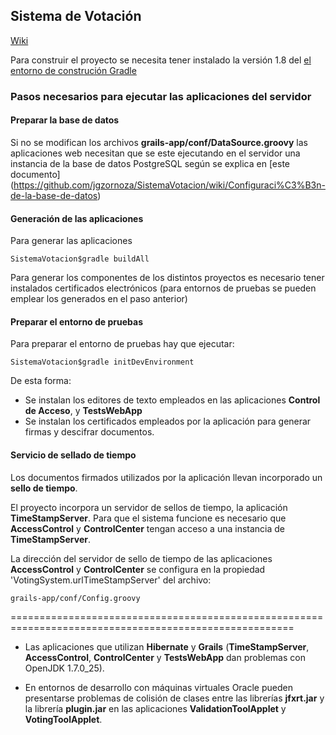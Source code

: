 ## Sistema de Votación

[Wiki](https://github.com/jgzornoza/SistemaVotacion/wiki)

Para construir el proyecto se necesita tener instalado la versión 1.8 del
[el entorno de construción Gradle](http://www.gradle.org/)

### Pasos necesarios para ejecutar las aplicaciones del servidor

#### Preparar la base de datos

Si no se modifican los archivos <b>grails-app/conf/DataSource.groovy</b> las aplicaciones web necesitan que se este
ejecutando en el servidor una instancia de la base de datos PostgreSQL según se explica en [este documento]
(https://github.com/jgzornoza/SistemaVotacion/wiki/Configuraci%C3%B3n-de-la-base-de-datos)

#### Generación de las aplicaciones

Para generar las aplicaciones

    SistemaVotacion$gradle buildAll

Para generar los componentes de los distintos proyectos es necesario tener instalados certificados electrónicos
(para entornos de pruebas se pueden emplear los generados en el paso anterior)


#### Preparar el entorno de pruebas

Para preparar el entorno de pruebas hay que ejecutar:

    SistemaVotacion$gradle initDevEnvironment

De esta forma:
*   Se instalan los editores de texto empleados en las aplicaciones **Control de Acceso**, y **TestsWebApp**
*   Se instalan los certificados empleados por la aplicación para generar firmas y descifrar documentos.


#### Servicio de sellado de tiempo

Los documentos firmados utilizados por la aplicación llevan incorporado un **sello de tiempo**. 

El proyecto incorpora un servidor de sellos de tiempo, la aplicación **TimeStampServer**. Para que el sistema funcione es necesario que **AccessControl** y **ControlCenter** tengan acceso a una instancia de **TimeStampServer**.

La dirección del servidor de sello de tiempo de las aplicaciones **AccessControl** y **ControlCenter** se configura en la propiedad 'VotingSystem.urlTimeStampServer' del archivo:

    grails-app/conf/Config.groovy


=======================================================================================================
*   Las aplicaciones que utilizan **Hibernate** y **Grails** (**TimeStampServer**, **AccessControl**, **ControlCenter** y **TestsWebApp**
dan problemas con OpenJDK 1.7.0_25).

*   En entornos de desarrollo con máquinas virtuales Oracle pueden presentarse problemas de colisión de clases entre las
librerías **jfxrt.jar** y la librería **plugin.jar** en las aplicaciones **ValidationToolApplet** y **VotingToolApplet**.
